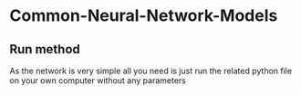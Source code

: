 # Common-Neural-Network-Models
## Run method
As the network is very simple all you need is just run the related python file on your own computer without any parameters
